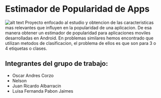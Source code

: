 # Estimador de Popularidad de Apps
![alt text](https://hondudiario.com/wp-content/uploads/2018/11/image5bf327d7be8e3.jpg)
Proyecto enfocado al estudio y obtencion de las caracteristicas mas relevantes que influyen en la popularidad de una aplicacion. De esa manera obtener un estimador de popularidad para aplicaciones moviles desarrolladas en Android. 
En problemas similares hemos encontrado que utilizan metodos de clasificacion, el problema de ellos es que son para 3 o 4 etiquetas o clases. 
## Integrantes del grupo de trabajo:
* Oscar Andres Corzo
* Nelson
* Juan Ricardo Albarracin
* Luisa Fernanda Pabon Jaimes
